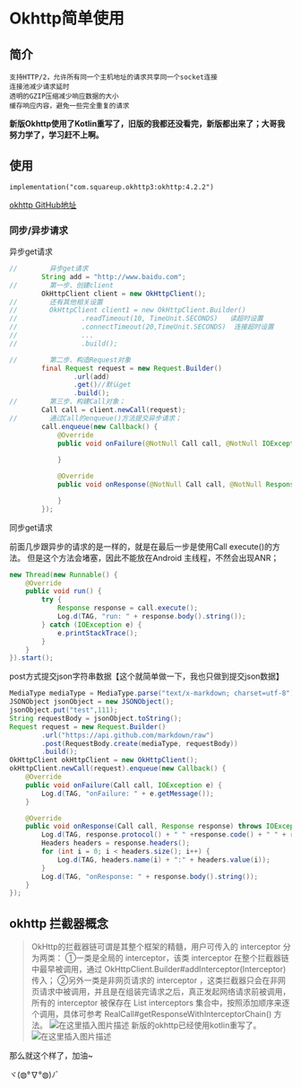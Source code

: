 # Okhttp简单使用
## 简介
	支持HTTP/2，允许所有同一个主机地址的请求共享同一个socket连接
	连接池减少请求延时
	透明的GZIP压缩减少响应数据的大小
	缓存响应内容，避免一些完全重复的请求
**新版Okhttp使用了Kotlin重写了，旧版的我都还没看完，新版都出来了；大哥我努力学了，学习赶不上啊。**
## 使用
	implementation("com.squareup.okhttp3:okhttp:4.2.2")

[okhttp GitHub地址](https://github.com/square/okhttp)

### 同步/异步请求
异步get请求

```java
//        异步get请求
        String add = "http://www.baidu.com";
//        第一步、创建client
        OkHttpClient client = new OkHttpClient();
//        还有其他相关设置
//        OkHttpClient client1 = new OkHttpClient.Builder()
//                .readTimeout(10, TimeUnit.SECONDS)   读超时设置
//                .connectTimeout(20,TimeUnit.SECONDS)  连接超时设置
//                ...
//                .build();

//        第二步、构造Request对象
        final Request request = new Request.Builder()
                .url(add)
                .get()//默认get
                .build();
//        第三步、构建Call对象；
        Call call = client.newCall(request);
//        通过Call的enqueue()方法提交异步请求；
        call.enqueue(new Callback() {
            @Override
            public void onFailure(@NotNull Call call, @NotNull IOException e) {
                
            }

            @Override
            public void onResponse(@NotNull Call call, @NotNull Response response) throws IOException {

            }
        });

```

同步get请求

前面几步跟异步的请求的是一样的，就是在最后一步是使用Call execute()的方法。
但是这个方法会堵塞，因此不能放在Android 主线程，不然会出现ANR；

```java
new Thread(new Runnable() {
    @Override
    public void run() {
        try {
            Response response = call.execute();
            Log.d(TAG, "run: " + response.body().string());
        } catch (IOException e) {
            e.printStackTrace();
        }
    }
}).start();
```
post方式提交json字符串数据【这个就简单做一下，我也只做到提交json数据】

```java
MediaType mediaType = MediaType.parse("text/x-markdown; charset=utf-8");
JSONObject jsonObject = new JSONObject();
jsonObject.put("test",111);
String requestBody = jsonObject.toString();
Request request = new Request.Builder()
        .url("https://api.github.com/markdown/raw")
        .post(RequestBody.create(mediaType, requestBody))
        .build();
OkHttpClient okHttpClient = new OkHttpClient();
okHttpClient.newCall(request).enqueue(new Callback() {
    @Override
    public void onFailure(Call call, IOException e) {
        Log.d(TAG, "onFailure: " + e.getMessage());
    }

    @Override
    public void onResponse(Call call, Response response) throws IOException {
        Log.d(TAG, response.protocol() + " " +response.code() + " " + response.message());
        Headers headers = response.headers();
        for (int i = 0; i < headers.size(); i++) {
            Log.d(TAG, headers.name(i) + ":" + headers.value(i));
        }
        Log.d(TAG, "onResponse: " + response.body().string());
    }
});
```

## okhttp 拦截器概念

> OkHttp的拦截器链可谓是其整个框架的精髓，用户可传入的 interceptor 分为两类：
①一类是全局的 interceptor，该类 interceptor 在整个拦截器链中最早被调用，通过 OkHttpClient.Builder#addInterceptor(Interceptor) 传入；
②另外一类是非网页请求的 interceptor ，这类拦截器只会在非网页请求中被调用，并且是在组装完请求之后，真正发起网络请求前被调用，所有的 interceptor 被保存在 List<Interceptor> interceptors 集合中，按照添加顺序来逐个调用，具体可参考 RealCall#getResponseWithInterceptorChain() 方法。
![在这里插入图片描述](https://img-blog.csdnimg.cn/20191031155425327.jpg?x-oss-process=image/watermark,type_ZmFuZ3poZW5naGVpdGk,shadow_10,text_aHR0cHM6Ly9ibG9nLmNzZG4ubmV0L3UwMTM5MDcxNDg=,size_16,color_FFFFFF,t_70)
新版的okhttp已经使用kotlin重写了。
![在这里插入图片描述](https://img-blog.csdnimg.cn/20191031155656183.png?x-oss-process=image/watermark,type_ZmFuZ3poZW5naGVpdGk,shadow_10,text_aHR0cHM6Ly9ibG9nLmNzZG4ubmV0L3UwMTM5MDcxNDg=,size_16,color_FFFFFF,t_70)

那么就这个样了，加油~

ヾ(◍°∇°◍)ﾉﾞ
